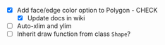- [x] Add face/edge color option to Polygon - CHECK
  - [x] Update docs in wiki
- [ ] Auto-xlim and ylim
- [ ] Inherit draw function from class `Shape`?
